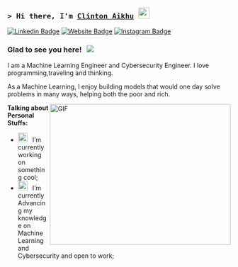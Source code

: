 ### <samp>&gt; Hi there, I'm <a href="https://sites.google.com/view/clinton-aikhu/home" target="_blank">Clinton Aikhu</a> <img src="https://media.giphy.com/media/hvRJCLFzcasrR4ia7z/giphy.gif" width="25"> </samp>

[![Linkedin Badge](https://img.shields.io/badge/-LinkedIn-0e76a8?style=flat-square&logo=Linkedin&logoColor=white)](https://www.linkedin.com/in/clinton-aikhu-9b6328244/)
[![Website Badge](https://img.shields.io/badge/Website-3b5998?style=flat-square&logo=google-chrome&logoColor=white)](https://sites.google.com/view/clinton-aikhu/home)
[![Instagram Badge](https://img.shields.io/badge/-Instagram-e4405f?style=flat-square&logo=Instagram&logoColor=white)](https://instagram.com/clintonaikhu/)


### Glad to see you here! &nbsp; ![](https://visitor-badge.glitch.me/badge?page_id=Gapur.Gapur)

I am a Machine Learning Engineer and Cybersecurity Engineer. I love programming,traveling and thinking.

As a Machine Learning, I enjoy building models that would one day solve problems in many ways, helping both the poor and rich.

<img align="right" alt="GIF" src="https://github.com/Gapur/Gapur/blob/main/assets/coding.gif?raw=true" width="408" height="318" />
  

**Talking about Personal Stuffs:**

- <img src="https://github.com/Gapur/Gapur/blob/main/assets/developer.gif?raw=true" width="21" />&nbsp;&nbsp; I’m currently working on something cool;
- <img src="https://github.com/Gapur/Gapur/blob/main/assets/lightning.gif?raw=true" width="21" />&nbsp;&nbsp; I’m currently Advancing my knowledge on Machine Learning and Cybersecurity and open to work;

</br>



